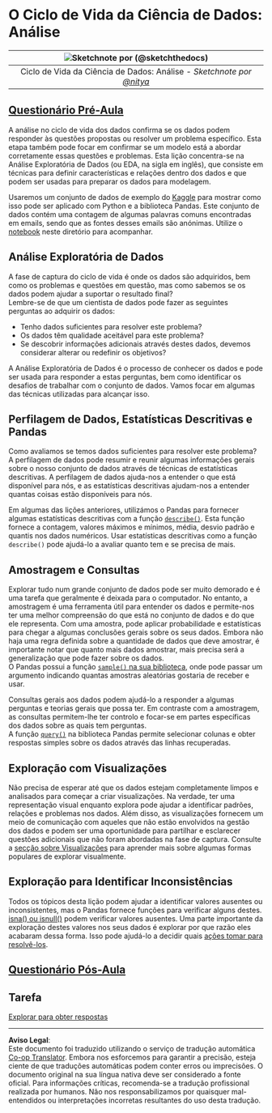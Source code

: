 <!--
CO_OP_TRANSLATOR_METADATA:
{
  "original_hash": "661dad02c3ac239644d34c1eb51e76f8",
  "translation_date": "2025-09-06T20:48:39+00:00",
  "source_file": "4-Data-Science-Lifecycle/15-analyzing/README.md",
  "language_code": "pt"
}
-->
# O Ciclo de Vida da Ciência de Dados: Análise

|![ Sketchnote por [(@sketchthedocs)](https://sketchthedocs.dev) ](../../sketchnotes/15-Analyzing.png)|
|:---:|
| Ciclo de Vida da Ciência de Dados: Análise - _Sketchnote por [@nitya](https://twitter.com/nitya)_ |

## [Questionário Pré-Aula](https://ff-quizzes.netlify.app/en/ds/quiz/28)

A análise no ciclo de vida dos dados confirma se os dados podem responder às questões propostas ou resolver um problema específico. Esta etapa também pode focar em confirmar se um modelo está a abordar corretamente essas questões e problemas. Esta lição concentra-se na Análise Exploratória de Dados (ou EDA, na sigla em inglês), que consiste em técnicas para definir características e relações dentro dos dados e que podem ser usadas para preparar os dados para modelagem.

Usaremos um conjunto de dados de exemplo do [Kaggle](https://www.kaggle.com/balaka18/email-spam-classification-dataset-csv/version/1) para mostrar como isso pode ser aplicado com Python e a biblioteca Pandas. Este conjunto de dados contém uma contagem de algumas palavras comuns encontradas em emails, sendo que as fontes desses emails são anónimas. Utilize o [notebook](notebook.ipynb) neste diretório para acompanhar.

## Análise Exploratória de Dados

A fase de captura do ciclo de vida é onde os dados são adquiridos, bem como os problemas e questões em questão, mas como sabemos se os dados podem ajudar a suportar o resultado final?  
Lembre-se de que um cientista de dados pode fazer as seguintes perguntas ao adquirir os dados:  
- Tenho dados suficientes para resolver este problema?  
- Os dados têm qualidade aceitável para este problema?  
- Se descobrir informações adicionais através destes dados, devemos considerar alterar ou redefinir os objetivos?  

A Análise Exploratória de Dados é o processo de conhecer os dados e pode ser usada para responder a estas perguntas, bem como identificar os desafios de trabalhar com o conjunto de dados. Vamos focar em algumas das técnicas utilizadas para alcançar isso.

## Perfilagem de Dados, Estatísticas Descritivas e Pandas

Como avaliamos se temos dados suficientes para resolver este problema? A perfilagem de dados pode resumir e reunir algumas informações gerais sobre o nosso conjunto de dados através de técnicas de estatísticas descritivas. A perfilagem de dados ajuda-nos a entender o que está disponível para nós, e as estatísticas descritivas ajudam-nos a entender quantas coisas estão disponíveis para nós.

Em algumas das lições anteriores, utilizámos o Pandas para fornecer algumas estatísticas descritivas com a função [`describe()`](https://pandas.pydata.org/pandas-docs/stable/reference/api/pandas.DataFrame.describe.html). Esta função fornece a contagem, valores máximos e mínimos, média, desvio padrão e quantis nos dados numéricos. Usar estatísticas descritivas como a função `describe()` pode ajudá-lo a avaliar quanto tem e se precisa de mais.

## Amostragem e Consultas

Explorar tudo num grande conjunto de dados pode ser muito demorado e é uma tarefa que geralmente é deixada para o computador. No entanto, a amostragem é uma ferramenta útil para entender os dados e permite-nos ter uma melhor compreensão do que está no conjunto de dados e do que ele representa. Com uma amostra, pode aplicar probabilidade e estatísticas para chegar a algumas conclusões gerais sobre os seus dados. Embora não haja uma regra definida sobre a quantidade de dados que deve amostrar, é importante notar que quanto mais dados amostrar, mais precisa será a generalização que pode fazer sobre os dados.  
O Pandas possui a função [`sample()` na sua biblioteca](https://pandas.pydata.org/pandas-docs/stable/reference/api/pandas.DataFrame.sample.html), onde pode passar um argumento indicando quantas amostras aleatórias gostaria de receber e usar.

Consultas gerais aos dados podem ajudá-lo a responder a algumas perguntas e teorias gerais que possa ter. Em contraste com a amostragem, as consultas permitem-lhe ter controlo e focar-se em partes específicas dos dados sobre as quais tem perguntas.  
A função [`query()`](https://pandas.pydata.org/pandas-docs/stable/reference/api/pandas.DataFrame.query.html) na biblioteca Pandas permite selecionar colunas e obter respostas simples sobre os dados através das linhas recuperadas.

## Exploração com Visualizações

Não precisa de esperar até que os dados estejam completamente limpos e analisados para começar a criar visualizações. Na verdade, ter uma representação visual enquanto explora pode ajudar a identificar padrões, relações e problemas nos dados. Além disso, as visualizações fornecem um meio de comunicação com aqueles que não estão envolvidos na gestão dos dados e podem ser uma oportunidade para partilhar e esclarecer questões adicionais que não foram abordadas na fase de captura. Consulte a [secção sobre Visualizações](../../../../../../../../../3-Data-Visualization) para aprender mais sobre algumas formas populares de explorar visualmente.

## Exploração para Identificar Inconsistências

Todos os tópicos desta lição podem ajudar a identificar valores ausentes ou inconsistentes, mas o Pandas fornece funções para verificar alguns destes. [isna() ou isnull()](https://pandas.pydata.org/pandas-docs/stable/reference/api/pandas.isna.html) podem verificar valores ausentes. Uma parte importante da exploração destes valores nos seus dados é explorar por que razão eles acabaram dessa forma. Isso pode ajudá-lo a decidir quais [ações tomar para resolvê-los](/2-Working-With-Data/08-data-preparation/notebook.ipynb).

## [Questionário Pós-Aula](https://ff-quizzes.netlify.app/en/ds/quiz/29)

## Tarefa

[Explorar para obter respostas](assignment.md)

---

**Aviso Legal**:  
Este documento foi traduzido utilizando o serviço de tradução automática [Co-op Translator](https://github.com/Azure/co-op-translator). Embora nos esforcemos para garantir a precisão, esteja ciente de que traduções automáticas podem conter erros ou imprecisões. O documento original na sua língua nativa deve ser considerado a fonte oficial. Para informações críticas, recomenda-se a tradução profissional realizada por humanos. Não nos responsabilizamos por quaisquer mal-entendidos ou interpretações incorretas resultantes do uso desta tradução.